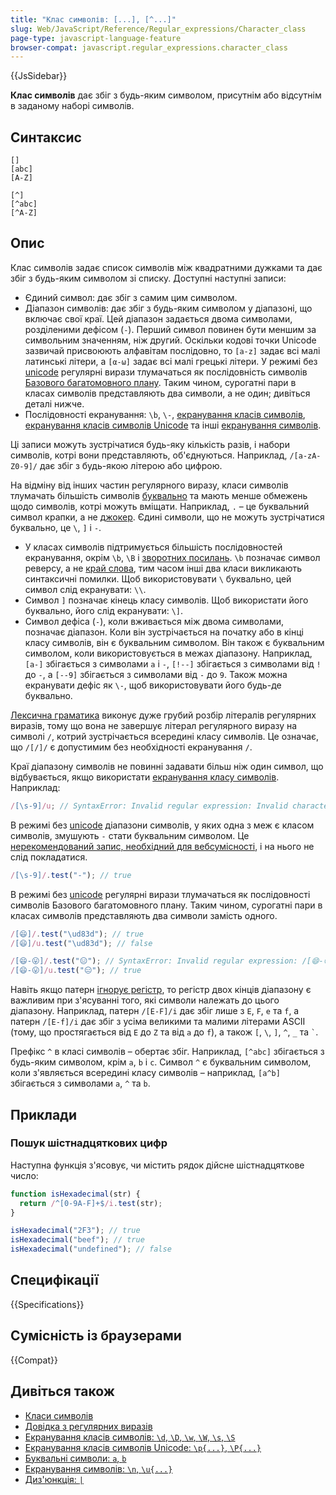 ```yaml
---
title: "Клас символів: [...], [^...]"
slug: Web/JavaScript/Reference/Regular_expressions/Character_class
page-type: javascript-language-feature
browser-compat: javascript.regular_expressions.character_class
---
```


{{JsSidebar}}

**Клас символів** дає збіг з будь-яким символом, присутнім або відсутнім в заданому наборі символів.

## Синтаксис

```regex
[]
[abc]
[A-Z]

[^]
[^abc]
[^A-Z]
```

## Опис

Клас символів задає список символів між квадратними дужками та дає збіг з будь-яким символом зі списку. Доступні наступні записи:

- Єдиний символ: дає збіг з самим цим символом.
- Діапазон символів: дає збіг з будь-яким символом у діапазоні, що включає свої краї. Цей діапазон задається двома символами, розділеними дефісом (`-`). Перший символ повинен бути меншим за символьним значенням, ніж другий. Оскільки кодові точки Unicode зазвичай присвоюють алфавітам послідовно, то `[a-z]` задає всі малі латинські літери, а `[α-ω]` задає всі малі грецькі літери. У режимі без [unicode](/uk/docs/Web/JavaScript/Reference/Global_Objects/RegExp/unicode) регулярні вирази тлумачаться як послідовність символів [Базового багатомовного плану](/uk/docs/Web/JavaScript/Reference/Global_Objects/String#symvoly-utf-16-kodovi-tochky-unicode-ta-hrafemni-klastery). Таким чином, сурогатні пари в класах символів представляють два символи, а не один; дивіться деталі нижче.
- Послідовності екранування: `\b`, `\-`, [екранування класів символів](/uk/docs/Web/JavaScript/Reference/Regular_expressions/Character_class_escape), [екранування класів символів Unicode](/uk/docs/Web/JavaScript/Reference/Regular_expressions/Unicode_character_class_escape) та інші [екранування символів](/uk/docs/Web/JavaScript/Reference/Regular_expressions/Character_escape).

Ці записи можуть зустрічатися будь-яку кількість разів, і набори символів, котрі вони представляють, об'єднуються. Наприклад, `/[a-zA-Z0-9]/` дає збіг з будь-якою літерою або цифрою.

На відміну від інших частин регулярного виразу, класи символів тлумачать більшість символів [буквально](/uk/docs/Web/JavaScript/Reference/Regular_expressions/Literal_character) та мають менше обмежень щодо символів, котрі можуть вміщати. Наприклад, `.` – це буквальний символ крапки, а не [джокер](/uk/docs/Web/JavaScript/Reference/Regular_expressions/Wildcard). Єдині символи, що не можуть зустрічатися буквально, це `\`, `]` і `-`.

- У класах символів підтримується більшість послідовностей екранування, окрім `\b`, `\B` і [зворотних посилань](/uk/docs/Web/JavaScript/Reference/Regular_expressions/Backreference). `\b` позначає символ реверсу, а не [край слова](/uk/docs/Web/JavaScript/Reference/Regular_expressions/Word_boundary_assertion), тим часом інші два класи викликають синтаксичні помилки. Щоб використовувати `\` буквально, цей символ слід екранувати: `\\`.
- Символ `]` позначає кінець класу символів. Щоб використати його буквально, його слід екранувати: `\]`.
- Символ дефіса (`-`), коли вживається між двома символами, позначає діапазон. Коли він зустрічається на початку або в кінці класу символів, він є буквальним символом. Він також є буквальним символом, коли використовується в межах діапазону. Наприклад, `[a-]` збігається з символами `a` і `-`, `[!--]` збігається з символами від `!` до `-`, а `[--9]` збігається з символами від `-` до `9`. Також можна екранувати дефіс як `\-`, щоб використовувати його будь-де буквально.

[Лексична граматика](/uk/docs/Web/JavaScript/Reference/Lexical_grammar#literaly-rehuliarnykh-vyraziv) виконує дуже грубий розбір літералів регулярних виразів, тому що вона не завершує літерал регулярного виразу на символі `/`, котрий зустрічається всередині класу символів. Це означає, що `/[/]/` є допустимим без необхідності екранування `/`.

Краї діапазону символів не повинні задавати більш ніж один символ, що відбувається, якщо використати [екранування класу символів](/uk/docs/Web/JavaScript/Reference/Regular_expressions/Character_class_escape). Наприклад:

```js
/[\s-9]/u; // SyntaxError: Invalid regular expression: Invalid character class
```

В режимі без [unicode](/uk/docs/Web/JavaScript/Reference/Global_Objects/RegExp/unicode) діапазони символів, у яких одна з меж є класом символів, змушують `-` стати буквальним символом. Це [нерекомендований запис, необхідний для вебсумісності](/uk/docs/Web/JavaScript/Reference/Deprecated_and_obsolete_features#regexp), і на нього не слід покладатися.

```js
/[\s-9]/.test("-"); // true
```

В режимі без [unicode](/uk/docs/Web/JavaScript/Reference/Global_Objects/RegExp/unicode) регулярні вирази тлумачаться як послідовності символів Базового багатомовного плану. Таким чином, сурогатні пари в класах символів представляють два символи замість одного.

```js
/[😄]/.test("\ud83d"); // true
/[😄]/u.test("\ud83d"); // false

/[😄-😛]/.test("😑"); // SyntaxError: Invalid regular expression: /[😄-😛]/: Вихід за межі допустимих значень в класі символів
/[😄-😛]/u.test("😑"); // true
```

Навіть якщо патерн [ігнорує регістр](/uk/docs/Web/JavaScript/Reference/Global_Objects/RegExp/ignoreCase), то регістр двох кінців діапазону є важливим при з'ясуванні того, які символи належать до цього діапазону. Наприклад, патерн `/[E-F]/i` дає збіг лише з `E`, `F`, `e` та `f`, а патерн `/[E-f]/i` дає збіг з усіма великими та малими літерами ASCII (тому, що простягається від `E` до `Z` та від `a` до `f`), а також `[`, `\`, `]`, `^`, `_` та `` ` ``.

Префікс `^` в класі символів – обертає збіг. Наприклад, `[^abc]` збігається з будь-яким символом, крім `a`, `b` і `c`. Символ `^` є буквальним символом, коли з'являється всередині класу символів – наприклад, `[a^b]` збігається з символами `a`, `^` та `b`.

## Приклади

### Пошук шістнадцяткових цифр

Наступна функція з'ясовує, чи містить рядок дійсне шістнадцяткове число:

```js
function isHexadecimal(str) {
  return /^[0-9A-F]+$/i.test(str);
}

isHexadecimal("2F3"); // true
isHexadecimal("beef"); // true
isHexadecimal("undefined"); // false
```

## Специфікації

{{Specifications}}

## Сумісність із браузерами

{{Compat}}

## Дивіться також

- [Класи символів](/uk/docs/Web/JavaScript/Guide/Regular_expressions/Character_classes)
- [Довідка з регулярних виразів](/uk/docs/Web/JavaScript/Reference/Regular_expressions)
- [Екранування класів символів: `\d`, `\D`, `\w`, `\W`, `\s`, `\S`](/uk/docs/Web/JavaScript/Reference/Regular_expressions/Character_class_escape)
- [Екранування класів символів Unicode: `\p{...}`, `\P{...}`](/uk/docs/Web/JavaScript/Reference/Regular_expressions/Unicode_character_class_escape)
- [Буквальні символи: `a`, `b`](/uk/docs/Web/JavaScript/Reference/Regular_expressions/Literal_character)
- [Екранування символів: `\n`, `\u{...}`](/uk/docs/Web/JavaScript/Reference/Regular_expressions/Character_escape)
- [Диз'юнкція: `|`](/uk/docs/Web/JavaScript/Reference/Regular_expressions/Disjunction)
